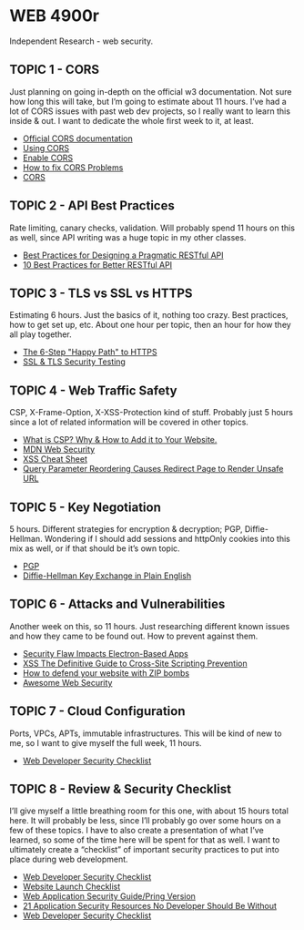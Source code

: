 # WEB 4900r
Independent Research - web security.

## TOPIC 1 - CORS
Just planning on going in-depth on the official w3 documentation. Not sure how long this will take, but I’m going to estimate about 11 hours. I’ve had a lot of CORS issues with past web dev projects, so I really want to learn this inside & out. I want to dedicate the whole first week to it, at least.
* [Official CORS documentation](https://www.w3.org/TR/cors/)
* [Using CORS](https://www.html5rocks.com/en/tutorials/cors/)
* [Enable CORS](https://enable-cors.org/)
* [How to fix CORS Problems](http://restlet.com/company/blog/2016/09/27/how-to-fix-cors-problems/)
* [CORS](https://expressionengine.com/learn/cross-origin-resource-sharing-cors)

## TOPIC 2 - API Best Practices
Rate limiting, canary checks, validation. Will probably spend 11 hours on this as well, since API writing was a huge topic in my other classes.
* [Best Practices for Designing a Pragmatic RESTful API](https://www.vinaysahni.com/best-practices-for-a-pragmatic-restful-api)
* [10 Best Practices for Better RESTful API](https://blog.mwaysolutions.com/2014/06/05/10-best-practices-for-better-restful-api/)

## TOPIC 3 - TLS vs SSL vs HTTPS
Estimating 6 hours. Just the basics of it, nothing too crazy.  Best practices, how to get set up, etc. About one hour per topic, then an hour for how they all play together.
* [The 6-Step "Happy Path" to HTTPS](https://www.troyhunt.com/the-6-step-happy-path-to-https/)
* [SSL & TLS Security Testing](https://www.aptive.co.uk/blog/tls-ssl-security-testing/)

## TOPIC 4 - Web Traffic Safety
CSP, X-Frame-Option, X-XSS-Protection kind of stuff. Probably just 5 hours since a lot of related information will be covered in other topics.
* [What is CSP? Why & How to Add it to Your Website.](https://dev.to/mattferderer/what-is-csp-why--how-to-add-it-to-your-website-28df)
* [MDN Web Security](https://developer.mozilla.org/en-US/docs/Web/Security)
* [XSS Cheat Sheet](https://leanpub.com/xss)
* [Query Parameter Reordering Causes Redirect Page to Render Unsafe URL](https://hackerone.com/reports/293689)

## TOPIC 5 - Key Negotiation
5 hours. Different strategies for encryption & decryption; PGP, Diffie-Hellman.  Wondering if I should add sessions and httpOnly cookies into this mix as well, or if that should be it’s own topic.
* [PGP](https://en.wikipedia.org/wiki/Pretty_Good_Privacy)
* [Diffie-Hellman Key Exchange in Plain English](https://security.stackexchange.com/questions/45963/diffie-hellman-key-exchange-in-plain-english)

## TOPIC 6 - Attacks and Vulnerabilities
Another week on this, so 11 hours. Just researching different known issues and how they came to be found out. How to prevent against them. 
* [Security Flaw Impacts Electron-Based Apps](https://www.bleepingcomputer.com/news/security/security-flaw-impacts-electron-based-apps/)
* [XSS The Definitive Guide to Cross-Site Scripting Prevention](https://www.checkmarx.com/2015/04/14/xss-the-definitive-guide-to-cross-site-scripting-prevention/)
* [How to defend your website with ZIP bombs](https://blog.haschek.at/2017/how-to-defend-your-website-with-zip-bombs.html)
* [Awesome Web Security](https://github.com/qazbnm456/awesome-web-security)

## TOPIC 7 - Cloud Configuration
Ports, VPCs, APTs, immutable infrastructures. This will be kind of new to me, so I want to give myself the full week, 11 hours.
* [Web Developer Security Checklist](https://dev.to/powerdowncloud/web-developer-security-checklist-1knh?utm_source=digest_mailer&utm_medium=email&utm_campaign=digest_email)

## TOPIC 8 - Review & Security Checklist
I’ll give myself a little breathing room for this one, with about 15 hours total here. It will probably be less, since I’ll probably go over some hours on a few of these topics. I have to also create a presentation of what I’ve learned, so some of the time here will be spent for that as well. I want to ultimately create a “checklist” of important security practices to put into place during web development.
* [Web Developer Security Checklist](https://dev.to/powerdowncloud/web-developer-security-checklist-1knh?utm_source=digest_mailer&utm_medium=email&utm_campaign=digest_email)
* [Website Launch Checklist](https://websitelaunchchecklist.com/)
* [Web Application Security Guide/Pring Version](https://en.wikibooks.org/wiki/Web_Application_Security_Guide/Print_version)
* [21 Application Security Resources No Developer Should Be Without](https://www.checkmarx.com/2015/12/11/21-application-security-resources-no-developer-should-be-without/)
* [Web Developer Security Checklist](https://www.powerdown.io/blog/posts/stories/web-developer-security-checklist.html)
